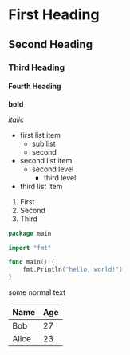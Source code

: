# First Heading

## Second Heading

### Third Heading

#### Fourth Heading

**bold**

_italic_

- first list item
	- sub list
	- second
- second list item
	- second level
		- third level
- third list item

1. First
2. Second
3. Third


```go
package main

import "fmt"

func main() {
	fmt.Println("hello, world!")
}
```

some normal text

Name    | Age
--------|------
Bob     | 27
Alice   | 23
